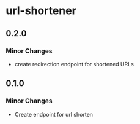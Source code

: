 # url-shortener

## 0.2.0

### Minor Changes

- create redirection endpoint for shortened URLs

## 0.1.0

### Minor Changes

- Create endpoint for url shorten
